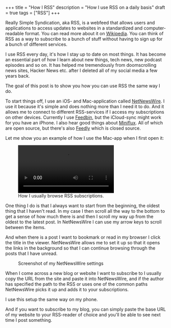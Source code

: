 +++
title = "How I RSS"
description = "How I use RSS on a daily basis"
draft = true
tags = ["RSS"]
+++

Really Simple Syndication, aka RSS, is a webfeed that allows users and
applications to access updates to websites in a standardized and
computer-readable format. You can read more about it on
[Wikipedia](https://en.wikipedia.org/wiki/RSS). You can think of RSS as a way to
subscribe to a bunch of stuff without having to sign up for a bunch of different
services.

I use RSS every day, it's how I stay up to date on most things. It has become an
essential part of how I learn about new things, tech news, new podcast episodes
and so on. It has helped me tremendously from doomscrolling news sites, Hacker
News etc. after I deleted all of my social media a few years back.

The goal of this post is to show you how you can use RSS the same way I do.

To start things off, I use an iOS- and Mac-application called
[NetNewsWire](https://netnewswire.com/). I use it because it's simple and does
nothing more than I need it to do. And it allows me to connect to different
RSS-services if I access my subscriptions on other devices. Currently I use
[Feedbin], but the iCloud-sync might work for you have an iPhone. I also hear
good things about [Miniflux]. All of which are open source, but there's also
[Feedly] which is closed source.

Let me show you an example of how I use the Mac-app when I first open it:

<figure>
  <video controls src="/img/blog/2024-06-06-how-i-rss/browsing-netnewswire.mp4" alt=""></video>
  <figcaption>
    How I usually browse RSS subscriptions.
  </figcaption>
</figure>

One thing I do is that I always want to start from the beginning, the oldest
thing that I haven't read. In my case I then scroll all the way to the bottom to
get a sense of how much there is and then I scroll my way up from the oldest to
the latest post. In NetNewsWire I can use my arrow keys to scroll between the
items.

And when there is a post I want to bookmark or read in my browser I click the
title in the viewer. NetNewsWire allows me to set it up so that it opens the
links in the background so that I can continue browsing through the posts that I
have unread.

<figure>
  <img
    src="/img/blog/2024-06-06-how-i-rss/settings.webp"
    alt="">
  <figcaption>
    Screenshot of my NetNewsWire settings
  </figcaption>
</figure>

When I come across a new blog or website I want to subscribe to I usually copy
the URL from the site and paste it into NetNewsWire, and if the author has
specified the path to the RSS or uses one of the common paths NetNewsWire picks
it up and adds it to your subscriptions.

I use this setup the same way on my phone.

And if you want to subscribe to my blog, you can simply paste the base URL of my
website to your RSS-reader of choice and you'll be able to see next time I post
something.

[Feedbin]: https://feedbin.com/
[Miniflux]: https://miniflux.app/
[Feedly]: https://feedly.com/
